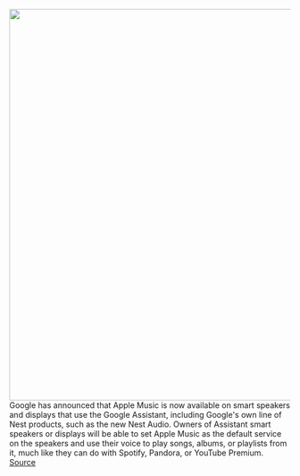 <img src='https://cdn.vox-cdn.com/thumbor/4cIHu3FDUnrIziWZIKOFEnVrZNs=/0x0:5248x3499/1200x800/filters:focal(2205x1331:3043x2169)/cdn.vox-cdn.com/uploads/chorus_image/image/68470585/dseifert-nest-audio-4225-1.0.0.jpeg' width='700px' /><br/>
Google has announced that Apple Music is now available on smart speakers and displays that use the Google Assistant, including Google's own line of Nest products, such as the new Nest Audio. Owners of Assistant smart speakers or displays will be able to set Apple Music as the default service on the speakers and use their voice to play songs, albums, or playlists from it, much like they can do with Spotify, Pandora, or YouTube Premium.
<a href='https://www.theverge.com/2020/12/7/22157873/google-apple-music-assistant-nest-smart-speakers-displays'> Source <a/>